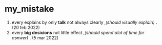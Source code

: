 # my_mistake
1. every explains by only **talk** not always clearly ,*(should visually explain)* . (20 feb 2022)
2. every **big desicions** not little effect ,*(should spend alot of time for asnwer)* . (5 mar 2022)
